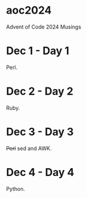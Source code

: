# aoc2024
Advent of Code 2024 Musings

# Dec 1 - Day 1

Perl.

# Dec 2 - Day 2

Ruby.

# Dec 3 - Day 3

~~Perl~~ sed and AWK.

# Dec 4 - Day 4

Python.
